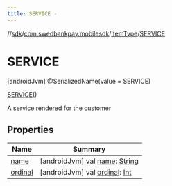 ```yaml
---
title: SERVICE -
---
```

//[sdk](../../../../index)/[com.swedbankpay.mobilesdk](../../index)/[ItemType](../index)/[SERVICE](index)



# SERVICE  
 [androidJvm] @SerializedName(value = SERVICE)  
  
[SERVICE](index)()  


A service rendered for the customer

   


## Properties  
  
|  Name |  Summary | 
|---|---|
| <a name="com.swedbankpay.mobilesdk/ItemType.SERVICE/name/#/PointingToDeclaration/"></a>[name](name)| <a name="com.swedbankpay.mobilesdk/ItemType.SERVICE/name/#/PointingToDeclaration/"></a> [androidJvm] val [name](name): [String](https://kotlinlang.org/api/latest/jvm/stdlib/kotlin/-string/index.html)   <br>|
| <a name="com.swedbankpay.mobilesdk/ItemType.SERVICE/ordinal/#/PointingToDeclaration/"></a>[ordinal](ordinal)| <a name="com.swedbankpay.mobilesdk/ItemType.SERVICE/ordinal/#/PointingToDeclaration/"></a> [androidJvm] val [ordinal](ordinal): [Int](https://kotlinlang.org/api/latest/jvm/stdlib/kotlin/-int/index.html)   <br>|

